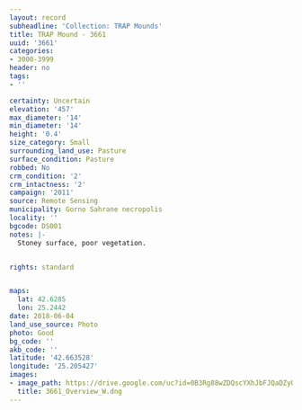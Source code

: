 ```yaml
---
layout: record
subheadline: 'Collection: TRAP Mounds'
title: TRAP Mound - 3661
uuid: '3661'
categories:
- 3000-3999
header: no
tags:
- ''

certainty: Uncertain
elevation: '457'
max_diameter: '14'
min_diameter: '14'
height: '0.4'
size_category: Small
surrounding_land_use: Pasture
surface_condition: Pasture
robbed: No
crm_condition: '2'
crm_intactness: '2'
campaign: '2011'
source: Remote Sensing
municipality: Gorno Sahrane necropolis
locality: ''
bgcode: DS001
notes: |-
  Stoney surface, poor vegetation.


rights: standard


maps:
  lat: 42.6285
  lon: 25.2442
date: 2018-06-04
land_use_source: Photo
photo: Good
bg_code: ''
akb_code: ''
latitude: '42.663528'
longitude: '25.205427'
images:
- image_path: https://drive.google.com/uc?id=0B3Rg88wZDQscYXhJbFJQaDZyUTg
  title: 3661_Overview_W.dng
---
```

